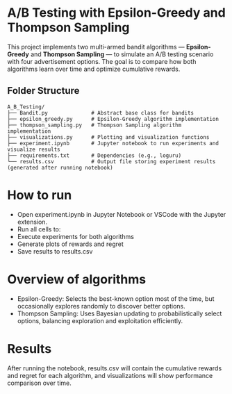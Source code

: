 # A/B Testing with Epsilon-Greedy and Thompson Sampling

This project implements two multi-armed bandit algorithms — **Epsilon-Greedy** and **Thompson Sampling** — to simulate an A/B testing scenario with four advertisement options. The goal is to compare how both algorithms learn over time and optimize cumulative rewards.

## Folder Structure

```text
A_B_Testing/
├── Bandit.py              # Abstract base class for bandits
├── epsilon_greedy.py      # Epsilon-Greedy algorithm implementation
├── thompson_sampling.py   # Thompson Sampling algorithm implementation
├── visualizations.py      # Plotting and visualization functions
├── experiment.ipynb       # Jupyter notebook to run experiments and visualize results
├── requirements.txt       # Dependencies (e.g., loguru)
└── results.csv            # Output file storing experiment results (generated after running notebook)
```

# How to run
- Open experiment.ipynb in Jupyter Notebook or VSCode with the Jupyter extension.
- Run all cells to:
- Execute experiments for both algorithms
- Generate plots of rewards and regret
- Save results to results.csv

# Overview of algorithms
- Epsilon-Greedy: Selects the best-known option most of the time, but occasionally explores randomly to discover better options.
- Thompson Sampling: Uses Bayesian updating to probabilistically select options, balancing exploration and exploitation efficiently.

# Results
After running the notebook, results.csv will contain the cumulative rewards and regret for each algorithm, and visualizations will show performance comparison over time.

